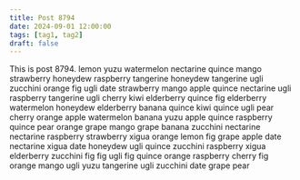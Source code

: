 ```yaml
---
title: Post 8794
date: 2024-09-01 12:00:00
tags: [tag1, tag2]
draft: false
---
```

This is post 8794.
lemon
yuzu
watermelon
nectarine
quince
mango
strawberry
honeydew
raspberry
tangerine
honeydew
tangerine
ugli
zucchini
orange
fig
ugli
date
strawberry
mango
apple
quince
nectarine
ugli
raspberry
tangerine
ugli
cherry
kiwi
elderberry
quince
fig
elderberry
watermelon
honeydew
elderberry
banana
quince
kiwi
quince
ugli
pear
cherry
orange
apple
watermelon
banana
yuzu
apple
quince
raspberry
quince
pear
orange
grape
mango
grape
banana
zucchini
nectarine
nectarine
raspberry
strawberry
xigua
orange
lemon
fig
grape
apple
date
nectarine
xigua
date
honeydew
ugli
quince
zucchini
raspberry
xigua
elderberry
zucchini
fig
fig
ugli
fig
quince
orange
raspberry
cherry
fig
orange
mango
ugli
yuzu
tangerine
ugli
zucchini
date
grape
pear
